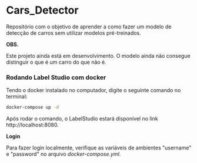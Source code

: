 # Cars_Detector
Repositório com o objetivo de aprender a como fazer um modelo de detecção de carros sem utilizar modelos pré-treinados.

**OBS.**

Este projeto ainda está em desenvolvimento. O modelo ainda não consegue distinguir o que é um carro do que não é.

### Rodando Label Studio com docker

Tendo o docker instalado no computador, digite o seguinte comando no terminal:

```bash
docker-compose up -d
```

Após rodar o comando, o LabelStudio estará disponível no link http://localhost:8080.

**Login**

Para fazer login localmente, verifique as variáveis de ambientes "username" e "password" no arquivo *docker-compose.yml*.